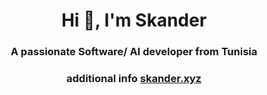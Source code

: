 <h1 align="center">Hi 👋, I'm Skander</h1>
<h3 align="center">A passionate Software/ AI developer from Tunisia</h3>
<h3 align="center">additional info <a href="https://www.skander.xyz">skander.xyz</a></h3>
